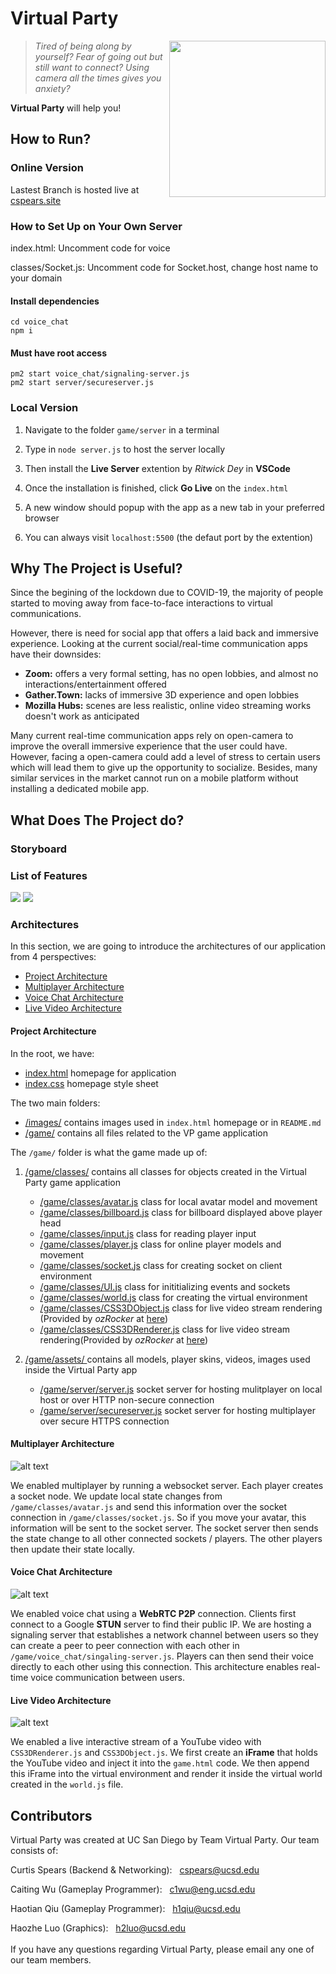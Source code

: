 # Virtual Party
<img src="images/readme/virtual_party_logo.png" width="250" height="250" align="right">

> *Tired of being along by yourself? Fear of going out but still want to connect? Using camera all the times gives you anxiety?*  

**Virtual Party** will help you!

## How to Run?
### Online Version
Lastest Branch is hosted live at [cspears.site](https://cspears.site/)
### How to Set Up on Your Own Server
index.html: Uncomment code for voice

classes/Socket.js: Uncomment code for Socket.host, change host name to your domain

#### Install dependencies
```
cd voice_chat
npm i
```
#### Must have root access
```
pm2 start voice_chat/signaling-server.js 
pm2 start server/secureserver.js
```
### Local Version
1. Navigate to the folder `game/server` in a terminal  

2. Type in `node server.js` to host the server locally  
3. Then install the **Live Server** extention by *Ritwick Dey* in **VSCode**  
4. Once the installation is finished, click **Go Live** on the `index.html`  
5. A new window should popup with the app as a new tab in your preferred browser  
6. You can always visit `localhost:5500` (the defaut port by the extention)  

## Why The Project is Useful?
Since the begining of the lockdown due to COVID-19, the majority of people started to moving away from face-to-face interactions to virtual communications.

However, there is need for social app that offers a laid back and immersive experience. Looking at the current social/real-time communication apps have their downsides:
- **Zoom:** offers a very formal setting, has no open lobbies, and almost no interactions/entertainment offered
- **Gather.Town:** lacks of immersive 3D experience and open lobbies
- **Mozilla Hubs:** scenes are less realistic, online video streaming works doesn't work as anticipated

Many current real-time communication apps rely on open-camera to improve the overall immersive experience that the user could have. However, facing a open-camera could add a level of stress to certain users which will lead them to give up the opportunity to socialize. Besides, many similar services in the market cannot run on a mobile platform without installing a dedicated mobile app.

## What Does The Project do?

### Storyboard


### List of Features

<img src="images/readme/features1.png">
<img src="images/readme/features2.png">


### Architectures
In this section, we are going to introduce the architectures of our application from 4 perspectives:
- [Project Architecture](#project-architecture)
- [Multiplayer Architecture](#multiplayer-architecture)
- [Voice Chat Architecture](#voice-chat-architecture)
- [Live Video Architecture](#live-video-architecture)

#### Project Architecture
In the root, we have:
- [index.html](index.html)                                            homepage for application
- [index.css](index.css)                                              homepage style sheet  

The two main folders:
- [/images/](/images/)                                                contains images used in `index.html` homepage or in `README.md`
- [/game/](/game/)                                                    contains all files related to the VP game application

The `/game/` folder is what the game made up of:
1. [/game/classes/]([/game/classes/]) contains all classes for objects created in the Virtual Party game application
    * [/game/classes/avatar.js](/game/classes/avatar.js)                  class for local avatar model and movement
    * [/game/classes/billboard.js](/game/classes/billboard.js)            class for billboard displayed above player head
    * [/game/classes/input.js](/game/classes/input.js)                    class for reading player input
    * [/game/classes/player.js](/game/classes/player.js)                  class for online player models and movement
    * [/game/classes/socket.js](/game/classes/socket.js)                  class for creating socket on client environment
    * [/game/classes/UI.js](/game/classes/UI.js)                          class for inititializing events and sockets
    * [/game/classes/world.js](/game/classes/world.js)                    class for creating the virtual environment
    * [/game/classes/CSS3DObject.js](/game/CSS/CSS3DObject.js)            class for live video stream rendering (Provided by *ozRocker* at [here](https://forum.babylonjs.com/t/youtube-videos-on-a-mesh-port-of-css3drenderer-js/10600))
    * [/game/classes/CSS3DRenderer.js](/game/CSS/CSS3DRenderer.js)            class for live video stream rendering(Provided by *ozRocker* at [here](https://forum.babylonjs.com/t/youtube-videos-on-a-mesh-port-of-css3drenderer-js/10600))

2. [/game/assets/ ](/game/assets/)                                     contains all models, player skins, videos, images used inside the Virtual Party app
    - [/game/server/server.js](/game/server/server.js)                    socket server for hosting mulitplayer on local host or over HTTP non-secure connection
    - [/game/server/secureserver.js](/game/server/secureserver.js)        socket server for hosting multiplayer over secure HTTPS connection



#### Multiplayer Architecture 
![alt text](images/readme/multiplayer_architecture.PNG)

We enabled multiplayer by running a websocket server. Each player creates a socket node. We update local state changes 
from `/game/classes/avatar.js` and send this information over the socket connection in `/game/classes/socket.js`. 
So if you move your avatar, this information will be sent to the socket server. The socket server then sends the state
change to all other connected sockets / players. The other players then update their state locally.

#### Voice Chat Architecture
![alt text](images/readme/voicechat_architecture.PNG)

We enabled voice chat using a **WebRTC P2P** connection. Clients first connect to a Google **STUN** server to find
their public IP. We are hosting a signaling server that establishes a network channel between users so they
can create a peer to peer connection with each other in `/game/voice_chat/singaling-server.js`. Players can then 
send their voice directly to each other using this connection. This architecture enables real-time voice 
communication between users.

#### Live Video Architecture 
![alt text](images/readme/livevideo_architecture.PNG)

We enabled a live interactive stream of a YouTube video with `CSS3DRenderer.js` and `CSS3DObject.js`. We first create an
**iFrame** that holds the YouTube video and inject it into the `game.html` code. We then append this iFrame into the virtual 
environment and render it inside the virtual world created in the `world.js` file. 


## Contributors
Virtual Party was created at UC San Diego by Team Virtual Party. Our team consists of:
</br>

Curtis Spears (Backend & Networking):  &nbsp; cspears@ucsd.edu

Caiting Wu (Gameplay Programmer): &nbsp;  c1wu@eng.ucsd.edu

Haotian Qiu (Gameplay Programmer):  &nbsp;  h1qiu@ucsd.edu

Haozhe Luo (Graphics):    &nbsp;  h2luo@ucsd.edu   
</br>
If you have any questions regarding Virtual Party, please email any one of our team members.
